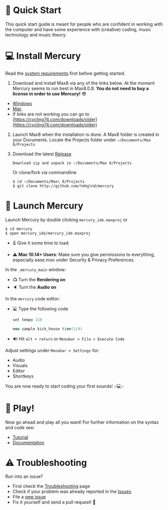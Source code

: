 # 🏃 Quick Start

This quick start guide is meant for people who are confident in working with the computer and have some experience with (creative) coding, music technology and music theory.

# 💻 Install Mercury

Read the [system requirements](./../README.md#-system-requirements) first before getting started.

1. Download and install Max8 via any of the links below. At the moment Mercury seems to run best in Max8.0.8. **You do not need to buy a license in order to use Mercury!** 😎

- [Windows](https://akiaj5esl75o5wbdcv2a-maxmspjitter.s3.amazonaws.com/Max808_x64_190808.zip)
- [Mac](https://akiaj5esl75o5wbdcv2a-maxmspjitter.s3.amazonaws.com/Max808_190808.dmg)
- If links are not working you can go to [https://cycling74.com/downloads/older](https://cycling74.com/downloads/older)

2. Launch Max8 when the installation is done. A Max8 folder is created in your Documents. Locate the Projects folder under `~/Documents/Max 8/Projects`

3. Download the latest [Release](https://github.com/tmhglnd/mercury/releases)
	```
	Download zip and unpack in ~/Documents/Max 8/Projects
	```
	Or clone/fork via commandline
	```
	$ cd ~/Documents/Max\ 8/Projects
	$ git clone http://github.com/tmhglnd/mercury
	```

# 🚀 Launch Mercury

Launch Mercury by double clicking `mercury_ide.maxproj` or 

```
$ cd mercury
$ open mercury_ide/mercury_ide.maxproj
```

- ⏳ Give it some time to load.

- ⚠ **Mac 10.14+ Users**: Make sure you give permissions to everything, especially ease.mxo under Security & Privacy Preferences.

In the `_mercury_main` window:

- 📺 Turn the **Rendering on**
- 🔈 Turn the **Audio on**

In the `mercury` code editor:

- 💻 Type the following code 

	```java
	set tempo 110

	new sample kick_house time(1/4)
	```

- 🔊 Hit `alt + return` or `Menubar > File > Execute Code`

Adjust settings under `Menubar > Settings` for:
- Audio
- Visuals
- Editor
- Shortkeys

You are now ready to start coding your first sounds! 🎶💻🎶

# 🎲 Play!

Now go ahead and play all you want! For further information on the syntax and code see:

- [Tutorial](./tutorial.md)
- [Documentation](./README.md) 

# ⚠ Troubleshooting

Run into an issue?

- First check the [Troubleshooting]() page
- Check if your problem was already reported in the [Issues](https://github.com/tmhglnd/mercury/issues)
- File a [new issue](https://github.com/tmhglnd/mercury/issues/new)
- Fix it yourself and send a pull request! :pray: